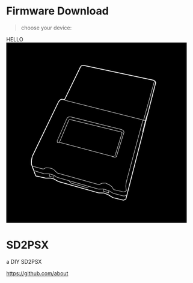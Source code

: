 # Firmware Download

> choose your device:

<div class="anim-hover-grow Box p-3">HELLO</div>

<div class="d-flex flex-column flex-md-row flex-items-center flex-md-items-center">
    <div class="col-2 d-flex flex-items-center flex-items-center flex-md-items-start">
      <img class="width-full avatar mb-2 mb-md-0" src=_img/sd2psx-diy.png" alt="github" />
    </div>
    <div class="col-12 col-md-10 d-flex flex-column flex-justify-center flex-items-center flex-md-items-start pl-md-4">
      <h1 class="text-normal lh-condensed">SD2PSX</h1>
      <p class="h4 color-fg-muted text-normal mb-2">a DIY SD2PSX</p>
      <a class="color-fg-muted text-small" href="#url">https://github.com/about</a>
    </div>
</div>
